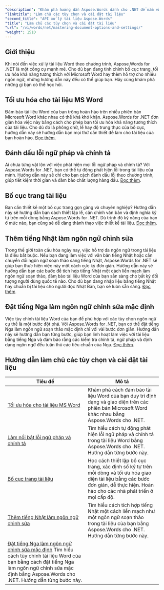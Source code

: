 ```yaml
---
"description": "Khám phá hướng dẫn Aspose.Words dành cho .NET để nắm vững các tùy chọn và thiết lập tài liệu. Tìm hiểu cách tối ưu hóa cho Word, kiểm tra ngữ pháp, bố cục trang và ngôn ngữ soạn thảo."
"linktitle": "Làm chủ các tùy chọn và cài đặt tài liệu"
"second_title": "API xử lý tài liệu Aspose.Words"
"title": "Làm chủ các tùy chọn và cài đặt tài liệu"
"url": "/vi/words/net/mastering-document-options-and-settings/"
"weight": 1510
---
```


## Giới thiệu

Khi nói đến việc xử lý tài liệu Word theo chương trình, Aspose.Words for .NET là một công cụ mạnh mẽ. Cho dù bạn đang tinh chỉnh bố cục trang, tối ưu hóa khả năng tương thích với Microsoft Word hay thêm hỗ trợ cho nhiều ngôn ngữ, những hướng dẫn này đều có thể giúp bạn. Hãy cùng khám phá những gì bạn có thể học hỏi.

## Tối ưu hóa cho tài liệu MS Word
Đảm bảo tài liệu Word của bạn trông hoàn hảo trên nhiều phiên bản Microsoft Word khác nhau có thể khá khó khăn. Aspose.Words for .NET đơn giản hóa việc này bằng cách cho phép bạn tối ưu hóa khả năng tương thích của tài liệu. Cho dù đó là phông chữ, lề hay độ trung thực của bố cục, hướng dẫn này sẽ hướng dẫn bạn mọi thứ cần thiết để làm cho tài liệu của bạn hoàn hảo. [Đọc thêm](./optimize-for-ms-word-document/).

## Đánh dấu lỗi ngữ pháp và chính tả
Ai chưa từng vật lộn với việc phát hiện mọi lỗi ngữ pháp và chính tả? Với Aspose.Words for .NET, bạn có thể tự động phát hiện lỗi trong tài liệu của mình. Hướng dẫn này sẽ chỉ cho bạn cách đánh dấu lỗi theo chương trình, giúp tiết kiệm thời gian và đảm bảo chất lượng hàng đầu. [Đọc thêm](./highlight-grammatical-and-spelling-errors/).

## Bố cục trang tài liệu
Bạn cần thiết kế một bố cục trang gọn gàng và chuyên nghiệp? Hướng dẫn này sẽ hướng dẫn bạn cách thiết lập lề, căn chỉnh văn bản và định nghĩa ký tự trên mỗi dòng bằng Aspose.Words for .NET. Dù trình độ kỹ năng của bạn ở mức nào, bạn cũng sẽ dễ dàng thành thạo việc thiết kế tài liệu. [Đọc thêm](./document-page-layout/).

## Thêm tiếng Nhật làm ngôn ngữ chỉnh sửa
Trong thế giới toàn cầu hóa ngày nay, việc hỗ trợ đa ngôn ngữ trong tài liệu là điều bắt buộc. Nếu bạn đang làm việc với văn bản tiếng Nhật hoặc cần chuyển đổi ngôn ngữ soạn thảo sang tiếng Nhật, Aspose.Words for .NET sẽ giúp bạn thực hiện việc này một cách cực kỳ đơn giản. Hướng dẫn này sẽ hướng dẫn bạn các bước để tích hợp tiếng Nhật một cách liền mạch làm ngôn ngữ soạn thảo, đảm bảo tài liệu Word của bạn sẵn sàng cho bất kỳ đối tượng người dùng quốc tế nào. Cho dù bạn đang nhập liệu bằng tiếng Nhật hay chuẩn bị tài liệu cho người đọc Nhật Bản, bạn sẽ luôn sẵn sàng. [Đọc thêm](./adding-japanese-as-editing-languages/).

## Đặt tiếng Nga làm ngôn ngữ chỉnh sửa mặc định
Việc tùy chỉnh tài liệu Word của bạn để phù hợp với các tùy chọn ngôn ngữ cụ thể là một bước đột phá. Với Aspose.Words for .NET, bạn có thể đặt tiếng Nga làm ngôn ngữ soạn thảo mặc định chỉ với vài bước đơn giản. Hướng dẫn này sẽ hướng dẫn bạn từng bước, giúp bạn linh hoạt làm việc với tài liệu bằng tiếng Nga và đảm bảo rằng các kiểm tra chính tả, ngữ pháp và định dạng ngôn ngữ đều tuân thủ các tiêu chuẩn của Nga. [Đọc thêm](./set-russian-as-default-edit-language/).


 ## Hướng dẫn làm chủ các tùy chọn và cài đặt tài liệu
| Tiêu đề | Mô tả |
| --- | --- |
| [Tối ưu hóa cho tài liệu MS Word](./optimize-for-ms-word-document/) | Khám phá cách đảm bảo tài liệu Word của bạn duy trì định dạng và giao diện trên các phiên bản Microsoft Word khác nhau bằng Aspose.Words cho .NET. |
| [Làm nổi bật lỗi ngữ pháp và chính tả](./highlight-grammatical-and-spelling-errors/) | Tìm hiểu cách tự động phát hiện lỗi ngữ pháp và chính tả trong tài liệu Word bằng Aspose.Words cho .NET. Hướng dẫn từng bước này. |
| [Bố cục trang tài liệu](./document-page-layout/) | Học cách thiết lập bố cục trang, xác định số ký tự trên mỗi dòng và tối ưu hóa giao diện tài liệu bằng các bước đơn giản, dễ thực hiện. Hoàn hảo cho các nhà phát triển ở mọi cấp độ. |
| [Thêm tiếng Nhật làm ngôn ngữ chỉnh sửa](./adding-japanese-as-editing-languages/) | Tìm hiểu cách tích hợp tiếng Nhật một cách liền mạch như một ngôn ngữ soạn thảo trong tài liệu của bạn bằng Aspose.Words cho .NET. Hướng dẫn từng bước này. |
| [Đặt tiếng Nga làm ngôn ngữ chỉnh sửa mặc định](./set-russian-as-default-edit-language/) Tìm hiểu cách tùy chỉnh tài liệu Word của bạn bằng cách đặt tiếng Nga làm ngôn ngữ chỉnh sửa mặc định bằng Aspose.Words cho .NET. Hướng dẫn từng bước này. |